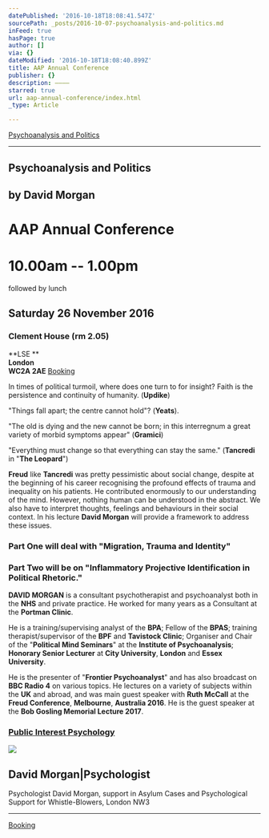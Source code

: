 ```yaml
---
datePublished: '2016-10-18T18:08:41.547Z'
sourcePath: _posts/2016-10-07-psychoanalysis-and-politics.md
inFeed: true
hasPage: true
author: []
via: {}
dateModified: '2016-10-18T18:08:40.899Z'
title: AAP Annual Conference
publisher: {}
description: ————
starred: true
url: aap-annual-conference/index.html
_type: Article

---
```

[Psychoanalysis and Politics][0]

------------

## **Psychoanalysis and Politics**

## by **David Morgan**

# **AAP Annual Conference**

# 10.00am -- 1.00pm   
followed by lunch 

## **Saturday 26 November 2016**

### **Clement House (rm 2.05)**  
**LSE **  
**London**  
**WC2A 2AE**
[Booking][1]

In times of political turmoil, where does one turn to for insight? Faith is the persistence and continuity of humanity. (**Updike**)

"Things fall apart; the centre cannot hold"? (**Yeats**).

"The old is dying and the new cannot be born; in this interregnum a great variety of morbid symptoms appear" (**Gramici**)

"Everything must change so that everything can stay the same." (**Tancredi** in "**The Leopard**")

**Freud** like **Tancredi** was pretty pessimistic about social change, despite at the beginning of his career recognising the profound effects of trauma and inequality on his patients. He contributed enormously to our understanding of the mind. However, nothing human can be understood in the abstract. We also have to interpret thoughts, feelings and behaviours in their social context. In his lecture **David Morgan** will provide a framework to address these issues.

### **Part One** will deal with "**Migration, Trauma and Identity**"

### **Part Two** will be on "**Inflammatory Projective Identification in Political Rhetoric.**"

**DAVID MORGAN** is a consultant psychotherapist and psychoanalyst both in the **NHS** and private practice. He worked for many years as a Consultant at the **Portman Clinic**.

He is a training/supervising analyst of the **BPA**; Fellow of the **BPAS**; training therapist/supervisor of the **BPF** and **Tavistock Clinic**; Organiser and Chair of the "**Political Mind Seminars**" at the **Institute of Psychoanalysis**; **Honorary Senior Lecturer** at **City University**, **London** and **Essex University**.

He is the presenter of "**Frontier Psychoanalyst**" and has also broadcast on **BBC Radio 4** on various topics. He lectures on a variety of subjects within the **UK** and abroad, and was main guest speaker with **Ruth McCall** at the **Freud Conference**, **Melbourne**, **Australia 2016**. He is the guest speaker at the **Bob Gosling Memorial Lecture 2017**.

### [Public Interest Psychology][2]

<article style=""><img src="https://s3-us-west-2.amazonaws.com/the-grid-img/p/fa19000f8b85c8cb83ea9d706c934d2a91438dcf.png" /><h1>David Morgan|Psychologist</h1><p>Psychologist David Morgan, support in Asylum Cases and Psychological Support for Whistle-Blowers, London NW3</p></article>

------------
[Booking][1]

[0]: http://aapmembers.org/aap-annual-conference
[1]: http://aapmembers.org/booking
[2]: http://www.publicinterestpsychology.co.uk/ "Public Interest Psychology"